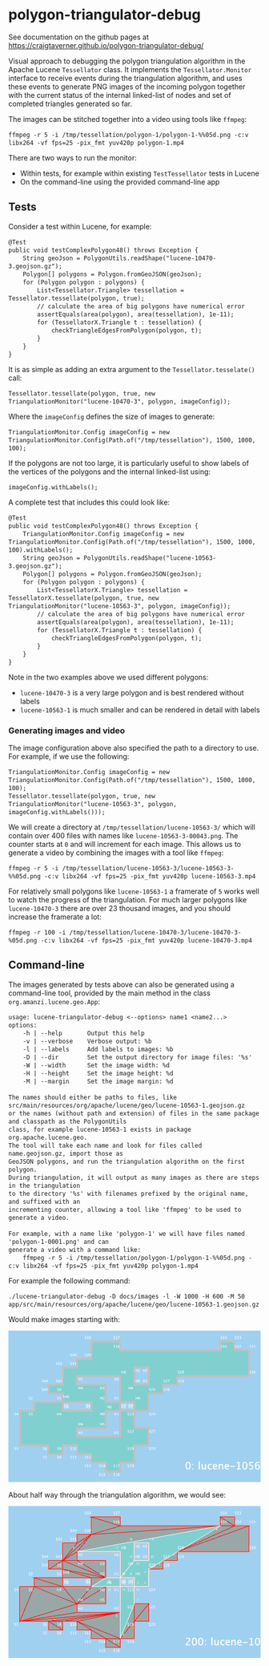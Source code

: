 # polygon-triangulator-debug

See documentation on the github pages at https://craigtaverner.github.io/polygon-triangulator-debug/

Visual approach to debugging the polygon triangulation algorithm in the Apache Lucene `Tessellator` class.
It implements the `Tessellator.Monitor` interface to receive events during the triangulation algorithm,
and uses these events to generate PNG images of the incoming polygon together with the current status
of the internal linked-list of nodes and set of completed triangles generated so far.

The images can be stitched together into a video using tools like `ffmpeg`:

    ffmpeg -r 5 -i /tmp/tessellation/polygon-1/polygon-1-%%05d.png -c:v libx264 -vf fps=25 -pix_fmt yuv420p polygon-1.mp4

There are two ways to run the monitor:

* Within tests, for example within existing `TestTessellator` tests in Lucene
* On the command-line using the provided command-line app

## Tests

Consider a test within Lucene, for example:

    @Test
    public void testComplexPolygon48() throws Exception {
        String geoJson = PolygonUtils.readShape("lucene-10470-3.geojson.gz");
        Polygon[] polygons = Polygon.fromGeoJSON(geoJson);
        for (Polygon polygon : polygons) {
            List<Tessellator.Triangle> tessellation = Tessellator.tessellate(polygon, true);
            // calculate the area of big polygons have numerical error
            assertEquals(area(polygon), area(tessellation), 1e-11);
            for (TessellatorX.Triangle t : tessellation) {
                checkTriangleEdgesFromPolygon(polygon, t);
            }
        }
    }

It is as simple as adding an extra argument to the `Tessellator.tesselate()` call:

    Tessellator.tessellate(polygon, true, new TriangulationMonitor("lucene-10470-3", polygon, imageConfig));

Where the `imageConfig` defines the size of images to generate:

    TriangulationMonitor.Config imageConfig = new TriangulationMonitor.Config(Path.of("/tmp/tessellation"), 1500, 1000, 100);

If the polygons are not too large, it is particularly useful to show labels of the vertices of the polygons and the
internal linked-list using:

    imageConfig.withLabels();

A complete test that includes this could look like:

    @Test
    public void testComplexPolygon48() throws Exception {
        TriangulationMonitor.Config imageConfig = new TriangulationMonitor.Config(Path.of("/tmp/tessellation"), 1500, 1000, 100).withLabels();
        String geoJson = PolygonUtils.readShape("lucene-10563-3.geojson.gz");
        Polygon[] polygons = Polygon.fromGeoJSON(geoJson);
        for (Polygon polygon : polygons) {
            List<TessellatorX.Triangle> tessellation = TessellatorX.tessellate(polygon, true, new TriangulationMonitor("lucene-10563-3", polygon, imageConfig));
            // calculate the area of big polygons have numerical error
            assertEquals(area(polygon), area(tessellation), 1e-11);
            for (TessellatorX.Triangle t : tessellation) {
                checkTriangleEdgesFromPolygon(polygon, t);
            }
        }
    }

Note in the two examples above we used different polygons:

* `lucene-10470-3` is a very large polygon and is best rendered without labels
* `lucene-10563-1` is much smaller and can be rendered in detail with labels

### Generating images and video

The image configuration above also specified the path to a directory to use.
For example, if we use the following:

    TriangulationMonitor.Config imageConfig = new TriangulationMonitor.Config(Path.of("/tmp/tessellation"), 1500, 1000, 100);
    Tessellator.tessellate(polygon, true, new TriangulationMonitor("lucene-10563-3", polygon, imageConfig.withLabels()));

We will create a directory at `/tmp/tessellation/lucene-10563-3/` which will contain over 400 files with names
like `lucene-10563-3-00043.png`.
The counter starts at `0` and will increment for each image.
This allows us to generate a video by combining the images with a tool like `ffmpeg`:

    ffmpeg -r 5 -i /tmp/tessellation/lucene-10563-3/lucene-10563-3-%%05d.png -c:v libx264 -vf fps=25 -pix_fmt yuv420p lucene-10563-3.mp4

For relatively small polygons like `lucene-10563-1` a framerate of `5` works well to watch the progress of the triangulation.
For much larger polygons like `lucene-10470-3` there are over 23 thousand images, and you should increase the framerate a lot:

    ffmpeg -r 100 -i /tmp/tessellation/lucene-10470-3/lucene-10470-3-%05d.png -c:v libx264 -vf fps=25 -pix_fmt yuv420p lucene-10470-3.mp4

## Command-line

The images generated by tests above can also be generated using a command-line tool, provided by the main method in
the class `org.amanzi.lucene.geo.App`:

    usage: lucene-triangulator-debug <--options> name1 <name2...>
    options:
        -h | --help       Output this help
        -v | --verbose    Verbose output: %b
        -l | --labels     Add labels to images: %b
        -D | --dir        Set the output directory for image files: '%s'
        -W | --width      Set the image width: %d
        -H | --height     Set the image height: %d
        -M | --margin     Set the image margin: %d

    The names should either be paths to files, like src/main/resources/org/apache/lucene/geo/lucene-10563-1.geojson.gz
    or the names (without path and extension) of files in the same package and classpath as the PolygonUtils
    class, for example lucene-10563-1 exists in package org.apache.lucene.geo.
    The tool will take each name and look for files called name.geojson.gz, import those as
    GeoJSON polygons, and run the triangulation algorithm on the first polygon.
    During triangulation, it will output as many images as there are steps in the triangulation
    to the directory '%s' with filenames prefixed by the original name, and suffixed with an
    incrementing counter, allowing a tool like 'ffmpeg' to be used to generate a video.
            
    For example, with a name like 'polygon-1' we will have files named 'polygon-1-0001.png' and can
    generate a video with a command like:
        ffmpeg -r 5 -i /tmp/tessellation/polygon-1/polygon-1-%%05d.png -c:v libx264 -vf fps=25 -pix_fmt yuv420p polygon-1.mp4


For example the following command:

    ./lucene-triangulator-debug -D docs/images -l -W 1000 -H 600 -M 50 app/src/main/resources/org/apache/lucene/geo/lucene-10563-1.geojson.gz

Would make images starting with:

![Lucene-10563-1 Polygon](docs/images/lucene-10563-1/lucene-10563-1-00000.png?raw=true "Lucene-10563-1 Polygon")

About half way through the triangulation algorithm, we would see:

![Lucene-10563-1 Polygon](docs/images/lucene-10563-1/lucene-10563-1-00200.png?raw=true "Lucene-10563-1 Polygon")
